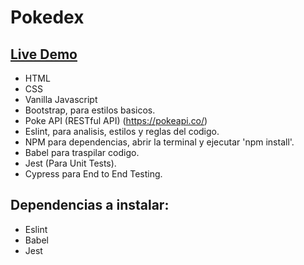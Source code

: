 # Pokedex

 ## [Live Demo](https://alfred021.github.io/Pokedex/)  

- HTML
- CSS
- Vanilla Javascript
- Bootstrap, para estilos basicos.
- Poke API (RESTful API) (https://pokeapi.co/) 
- Eslint, para analisis, estilos y reglas del codigo.
- NPM para dependencias, abrir la terminal y ejecutar 'npm install'.
- Babel para traspilar codigo.
- Jest (Para Unit Tests).
- Cypress para End to End Testing.

## Dependencias a instalar: 

- Eslint
- Babel
- Jest

